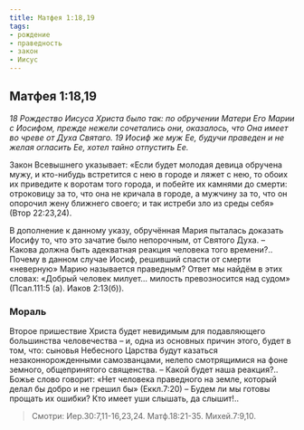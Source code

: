```yaml
---
title: Матфея 1:18,19
tags: 
- рождение
- праведность
- закон
- Иисус
---
```


## Матфея 1:18,19

*18 Рождество Иисуса Христа было так: по обручении Матери Его Марии с Иосифом, прежде нежели сочетались они, оказалось, что Она имеет во чреве от Духа Святаго. 19 Иосиф же муж Ее, будучи праведен и не желая огласить Ее, хотел тайно отпустить Ее.*

Закон Всевышнего указывает: «Если будет молодая девица обручена мужу, и кто-нибудь встретится с нею в городе и ляжет с нею,  то обоих их приведите к воротам того города, и побейте их камнями до смерти: отроковицу за то, что она не кричала в городе, а мужчину за то, что он опорочил жену ближнего своего; и так истреби зло из среды себя» (Втор 22:23,24). 

В дополнение к данному указу, обручённая Мария пыталась доказать Иосифу то, что это зачатие было непорочным, от Святого Духа. – Какова должна быть адекватная реакция человека того времени?.. Почему в данном случае Иосиф, решивший спасти от смерти «неверную» Марию называется праведным?
Ответ мы найдём в этих словах: 
«Добрый человек милует… милость превозносится над судом»  (Псал.111:5 (а). Иаков 2:13(б)).

### Мораль

Второе пришествие Христа будет невидимым для подавляющего большинства человечества – и, одна из основных причин этого, будет в том, что: сыновья Небесного Царства будут казаться незаконнорожденными самозванцами, нелепо смотрящимися на фоне земного, общепринятого священства. – Какой будет наша реакция?.. Божье слово говорит: «Нет человека праведного на земле, который делал бы добро и не грешил бы» (Еккл.7:20) – Будем ли мы готовы прощать их ошибки?
Кто имеет уши слышать, да слышит!.. 

> Смотри: Иер.30:7,11-16,23,24. Матф.18:21-35. Михей.7:9,10. 
